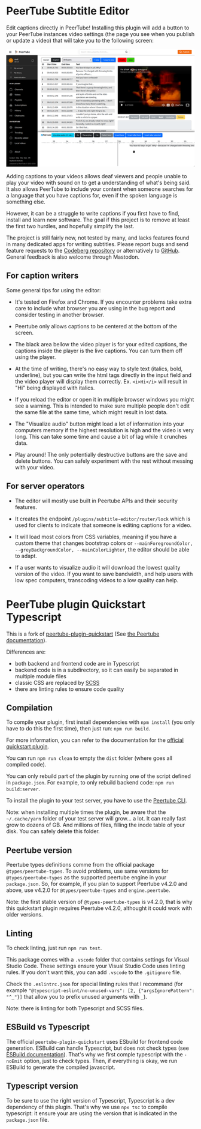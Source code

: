 # PeerTube Subtitle Editor

Edit captions directly in PeerTube! Installing this plugin will add a button to your PeerTube instances video settings (the page you see when you publish or update a video) that will take you to the following screen:

![Screenshot showing a video being edited in English.](/screenshot-1.png "Editor")

Adding captions to your videos allows deaf viewers and people unable to play your video with sound on to get a understanding of what's being said. It also allows PeerTube to include your content when someone searches for a language that you have captions for, even if the spoken language is something else.

However, it can be a struggle to write captions if you first have to find, install and learn new software. The goal if this project is to remove at least the first two hurdles, and hopefully simplify the last.

The project is still fairly new, not tested by many, and lacks features found in many dedicated apps for writing subtitles. Please report bugs and send feature requests to the [Codeberg repository](https://codeberg.org/herover/peertube-plugin-subtitle-editor/issues) or alternatively to [GitHub](https://github.com/Herover/peertube-plugin-subtitle-editor). General feedback is also welcome through Mastodon.

## For caption writers

Some general tips for using the editor:

* It's tested on Firefox and Chrome. If you encounter problems take extra care to include what browser you are using in the bug report and consider testing in another browser.

* Peertube only allows captions to be centered at the bottom of the screen.

* The black area bellow the video player is for your edited captions, the captions inside the player is the live captions. You can turn them off using the player.

* At the time of writing, there's no easy way to style text (italics, bold, underline), but you can write the html tags directly in the input field and the video player will display them correctly. Ex. `<i>Hi</i>` will result in "Hi" being displayed with italics.

* If you reload the editor or open it in multiple browser windows you might see a warning. This is intended to make sure multiple people don't edit the same file at the same time, which might result in lost data.

* The "Visualize audio" button might load a lot of information into your computers memory if the highest resolution is high and the video is very long. This can take some time and cause a bit of lag while it crunches data.

* Play around! The only potentially destructive buttons are the save and delete buttons. You can safely experiment with the rest without messing with your video.

## For server operators

* The editor will mostly use built in Peertube APIs and their security features.

* It creates the endpoint `/plugins/subtitle-editor/router/lock` which is used for clients to indicate that someone is editing captions for a video.

* It will load most colors from CSS variables, meaning if you have a custom theme that changes bootstrap colors or `--mainForegroundColor, --greyBackgroundColor, --mainColorLighter`, the editor should be able to adapt.

* If a user wants to visualize audio it will download the lowest quality version of the video. If you want to save bandwidth, and help users with low spec computers, transcoding videos to a low quality can help.

# PeerTube plugin Quickstart Typescript

This is a fork of [peertube-plugin-quickstart](https://framagit.org/framasoft/peertube/peertube-plugin-quickstart)
(See [the Peertube documentation](https://docs.joinpeertube.org/#/contribute-plugins?id=write-a-plugintheme)).

Differences are:

* both backend and frontend code are in Typescript
* backend code is in a subdirectory, so it can easily be separated in multiple module files
* classic CSS are replaced by [SCSS](https://fr.wikipedia.org/wiki/Sass_(langage))
* there are linting rules to ensure code quality

## Compilation

To compile your plugin, first install dependencies with `npm install` (you only
have to do this the first time), then just run: `npm run build`.

For more information, you can refer to the documentation for the
[official quickstart plugin](https://docs.joinpeertube.org/#/contribute-plugins?id=write-a-plugintheme).

You can run `npm run clean` to empty the `dist` folder (where goes all compiled code).

You can only rebuild part of the plugin by running one of the script defined in
`package.json`. For example, to only rebuild backend code: `npm run build:server`.

To install the plugin to your test server, you have to use the
[Peertube CLI](https://docs.joinpeertube.org/contribute-plugins?id=test-your-plugintheme).

Note: when installing multiple times the plugin, be aware that the `~/.cache/yarn`
folder of your test server will grow... a lot. It can really fast grow to dozens
of GB. And millions of files, filling the inode table of your disk.
You can safely delete this folder.

## Peertube version

Peertube types definitions comme from the official package `@types/peertube-types`.
To avoid problems, use same versions for `@types/peertube-types` as the supported
peertube engine in your `package.json`.
So, for example, if you plan to support Peertube v4.2.0 and above, use v4.2.0 for
`@types/peertube-types` and `engine.peertube`.

Note: the first stable version of `@types-peertube-types` is v4.2.0, that is why
this quickstart plugin requires Peertube v4.2.0, althought it could work with
older versions.

## Linting

To check linting, just run `npm run test`.

This package comes with a `.vscode` folder that contains settings for
Visual Studio Code. These settings ensure your Visual Studio Code uses linting
rules. If you don't want this, you can add `.vscode` to the `.gitignore` file.

Check the `.eslintrc.json` for special linting rules that I recommand
(for example `"@typescript-eslint/no-unused-vars": [2, {"argsIgnorePattern": "^_"}]`
that allow you to prefix unused arguments with `_`).

Note: there is linting for both Typescript and SCSS files.

## ESBuild vs Typescript

The official `peertube-plugin-quickstart` uses ESbuild for frontend code generation.
ESBuild can handle Typescript, but does not check types 
(see [ESBuild documentation](https://esbuild.github.io/content-types/#typescript)).
That's why we first comple typescript with the `-noEmit` option, just to check types.
Then, if everything is okay, we run ESBuild to generate the compiled javascript.

## Typescript version

To be sure to use the right version of Typescript, Typescript is a dev dependency
of this plugin. That's why we use `npx tsc` to compile typescript: it ensure
your are using the version that is indicated in the `package.json` file.
